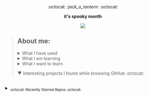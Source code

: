 <div align='center'> 
  :octocat: <i> :jack_o_lantern: </i> :octocat: 
  <p><b>it's spooky month</b></p>
  <img src="spookyscaryskeletons.gif"/>
</div>

> ## About me:
> 
> <details><summary>What I have used</summary>  <ul><li>HTML, CSS, JS, JQuery, Bootstrap, Node.js</li> <li>PHP, MySQL, PostgreSQL, XAMPP</li> <li>Unity, Blender</li> <li>Adobe XD, Adobe Illustrator</li> <li>Python, C, Java</li> <li>Google Cloud Platform</li></ul>
> </details>
> 
> <details><summary>What I am learning</summary> Creating a discord bot</details>
> 
> <details><summary>What I want to learn</summary> yaml, photoshop, ruby, angular, vue, typescript</details>
> 
> ▼ Interesting projects I found while browsing GitHub :octocat:
<!--to add: contact me at (linkedin?), my website, current projects, favourite projects-->




<!--leave this br for the auto generated content-->
<br>


<details><summary><sub>:octocat: Recently Starred Repos :octocat:</sub></summary><hr><i>
<b>
<a href="/qtile/qtile">
<span class="text-normal">qtile / </span>qtile
      </a>
</b>: <sup>[<span class="ml-0 mr-3">
<span class="repo-language-color" style="background-color: #3572A5"></span>
<span itemprop="programmingLanguage">Python</span>
</span>]</sup><span><p class="d-inline-block col-9 color-fg-muted pr-4" itemprop="description">
<g-emoji alias="cookie" class="g-emoji" fallback-src="https://github.githubassets.com/images/icons/emoji/unicode/1f36a.png">🍪</g-emoji> A full-featured, hackable tiling window manager written and configured in Python
      </p></span>
<br>


<b>
<a href="/nuxt/nuxtjs.org">
<span class="text-normal">nuxt / </span>nuxtjs.org
      </a>
</b>: <sup>[<span class="ml-0 mr-3">
<span class="repo-language-color" style="background-color: #41b883"></span>
<span itemprop="programmingLanguage">Vue</span>
</span>]</sup><span><p class="d-inline-block col-9 color-fg-muted pr-4" itemprop="description">
        Nuxt Documentation Website
      </p></span>
<br>


<b>
<a href="/Dolibarr/dolibarr">
<span class="text-normal">Dolibarr / </span>dolibarr
      </a>
</b>: <sup>[<span class="ml-0 mr-3">
<span class="repo-language-color" style="background-color: #4F5D95"></span>
<span itemprop="programmingLanguage">PHP</span>
</span>]</sup><span><p class="d-inline-block col-9 color-fg-muted pr-4" itemprop="description">
        Dolibarr ERP CRM is a modern software package to manage your company or foundation activity (contacts, suppliers, invoices, orders, stocks, agenda, accounting, ...). It is open source software writ…
      </p></span>
<br>


<b>
<a href="/geongeorge/i-hate-regex">
<span class="text-normal">geongeorge / </span>i-hate-regex
      </a>
</b>: <sup>[<span class="ml-0 mr-3">
<span class="repo-language-color" style="background-color: #41b883"></span>
<span itemprop="programmingLanguage">Vue</span>
</span>]</sup><span><p class="d-inline-block col-9 color-fg-muted pr-4" itemprop="description">
        The code for iHateregex.io <g-emoji alias="smiling_imp" class="g-emoji" fallback-src="https://github.githubassets.com/images/icons/emoji/unicode/1f608.png">😈</g-emoji> - The Regex Cheat Sheet
      </p></span>
<br>


<b>
<a href="/eliutgon/buzz-notify">
<span class="text-normal">eliutgon / </span>buzz-notify
      </a>
</b>: <sup>[<span class="ml-0 mr-3">
<span class="repo-language-color" style="background-color: #563d7c"></span>
<span itemprop="programmingLanguage">CSS</span>
</span>]</sup><span><p class="d-inline-block col-9 color-fg-muted pr-4" itemprop="description">
<g-emoji alias="sparkles" class="g-emoji" fallback-src="https://github.githubassets.com/images/icons/emoji/unicode/2728.png">✨</g-emoji> Small and Clean JavaScript Toast Notifications
      </p></span>
<br>


<b>
<a href="/maguowei/starred">
<span class="text-normal">maguowei / </span>starred
      </a>
</b>: <sup>[<span class="ml-0 mr-3">
<span class="repo-language-color" style="background-color: #3572A5"></span>
<span itemprop="programmingLanguage">Python</span>
</span>]</sup><span><p class="d-inline-block col-9 color-fg-muted pr-4" itemprop="description">
        creating your own Awesome List by GitHub stars!
      </p></span>
<br>


<b>
<a href="/sdmg15/Best-websites-a-programmer-should-visit">
<span class="text-normal">sdmg15 / </span>Best-websites-a-programmer-should-visit
      </a>
</b>: <sup></sup><span><p class="d-inline-block col-9 color-fg-muted pr-4" itemprop="description">
<g-emoji alias="link" class="g-emoji" fallback-src="https://github.githubassets.com/images/icons/emoji/unicode/1f517.png">🔗</g-emoji> Some useful websites for programmers.
      </p></span>
<br>


<b>
<a href="/home-assistant/core">
<span class="text-normal">home-assistant / </span>core
      </a>
</b>: <sup>[<span class="ml-0 mr-3">
<span class="repo-language-color" style="background-color: #3572A5"></span>
<span itemprop="programmingLanguage">Python</span>
</span>]</sup><span><p class="d-inline-block col-9 color-fg-muted pr-4" itemprop="description">
<g-emoji alias="house_with_garden" class="g-emoji" fallback-src="https://github.githubassets.com/images/icons/emoji/unicode/1f3e1.png">🏡</g-emoji> Open source home automation that puts local control and privacy first.
      </p></span>
<br>


<b>
<a href="/moratelli/github-starred-repos">
<span class="text-normal">moratelli / </span>github-starred-repos
      </a>
</b>: <sup>[<span class="ml-0 mr-3">
<span class="repo-language-color" style="background-color: #f1e05a"></span>
<span itemprop="programmingLanguage">JavaScript</span>
</span>]</sup><span><p class="d-inline-block col-9 color-fg-muted pr-4" itemprop="description">
        A React Native App that shows a GitHub user's starred repositories
      </p></span>
<br>


<b>
<a href="/fluteds/starred">
<span class="text-normal">fluteds / </span>starred
      </a>
</b>: <sup></sup><span><p class="d-inline-block col-9 color-fg-muted pr-4" itemprop="description">
<g-emoji alias="star" class="g-emoji" fallback-src="https://github.githubassets.com/images/icons/emoji/unicode/2b50.png">⭐</g-emoji> All my starred repos in an awesome list format that automatically updates my stars, project descriptions and names daily via workflow!
      </p></span>
<br>


<b>
<a href="/refined-github/refined-github">
<span class="text-normal">refined-github / </span>refined-github
      </a>
</b>: <sup>[<span class="ml-0 mr-3">
<span class="repo-language-color" style="background-color: #2b7489"></span>
<span itemprop="programmingLanguage">TypeScript</span>
</span>]</sup><span><p class="d-inline-block col-9 color-fg-muted pr-4" itemprop="description">
<img align="absmiddle" alt=":octocat:" class="emoji" height="20" src="https://github.githubassets.com/images/icons/emoji/octocat.png" title=":octocat:" width="20"/> Browser extension that simplifies the GitHub interface and adds useful features
      </p></span>
<br>


<b>
<a href="/rjoydip/github-actions-automate">
<span class="text-normal">rjoydip / </span>github-actions-automate
      </a>
</b>: <sup></sup><span><p class="d-inline-block col-9 color-fg-muted pr-4" itemprop="description">
        Collection of github actions helps to automate GitHub CI/CD.
      </p></span>
<br>


<b>
<a href="/sdras/awesome-actions">
<span class="text-normal">sdras / </span>awesome-actions
      </a>
</b>: <sup></sup><span><p class="d-inline-block col-9 color-fg-muted pr-4" itemprop="description">
        A curated list of awesome actions to use on GitHub
      </p></span>
<br>


<b>
<a href="/pumpkin-py/pumpkin-py">
<span class="text-normal">pumpkin-py / </span>pumpkin-py
      </a>
</b>: <sup>[<span class="ml-0 mr-3">
<span class="repo-language-color" style="background-color: #3572A5"></span>
<span itemprop="programmingLanguage">Python</span>
</span>]</sup><span><br>No description provided :/<br></span>
<br>


<b>
<a href="/owncast/owncast">
<span class="text-normal">owncast / </span>owncast
      </a>
</b>: <sup>[<span class="ml-0 mr-3">
<span class="repo-language-color" style="background-color: #e34c26"></span>
<span itemprop="programmingLanguage">HTML</span>
</span>]</sup><span><p class="d-inline-block col-9 color-fg-muted pr-4" itemprop="description">
        Take control over your live stream video by running it yourself. Streaming + chat out of the box.
      </p></span>
<br>


<b>
<a href="/JLambertazzo/ListExtender">
<span class="text-normal">JLambertazzo / </span>ListExtender
      </a>
</b>: <sup>[<span class="ml-0 mr-3">
<span class="repo-language-color" style="background-color: #f1e05a"></span>
<span itemprop="programmingLanguage">JavaScript</span>
</span>]</sup><span><p class="d-inline-block col-9 color-fg-muted pr-4" itemprop="description">
        A JavaScript library providing interactive lists
      </p></span>
<br>


<b>
<a href="/DefinitelyTyped/DefinitelyTyped">
<span class="text-normal">DefinitelyTyped / </span>DefinitelyTyped
      </a>
</b>: <sup>[<span class="ml-0 mr-3">
<span class="repo-language-color" style="background-color: #2b7489"></span>
<span itemprop="programmingLanguage">TypeScript</span>
</span>]</sup><span><p class="d-inline-block col-9 color-fg-muted pr-4" itemprop="description">
        The repository for high quality TypeScript type definitions.
      </p></span>
<br>


<b>
<a href="/googleapis/google-api-php-client">
<span class="text-normal">googleapis / </span>google-api-php-client
      </a>
</b>: <sup>[<span class="ml-0 mr-3">
<span class="repo-language-color" style="background-color: #4F5D95"></span>
<span itemprop="programmingLanguage">PHP</span>
</span>]</sup><span><p class="d-inline-block col-9 color-fg-muted pr-4" itemprop="description">
        A PHP client library for accessing Google APIs
      </p></span>
<br>


<b>
<a href="/Brodevil/Alice">
<span class="text-normal">Brodevil / </span>Alice
      </a>
</b>: <sup>[<span class="ml-0 mr-3">
<span class="repo-language-color" style="background-color: #3572A5"></span>
<span itemprop="programmingLanguage">Python</span>
</span>]</sup><span><p class="d-inline-block col-9 color-fg-muted pr-4" itemprop="description">
        A virtual desktop Assistant automates several things as best as he can. fun fact: He is male lol
      </p></span>
<br>


<b>
<a href="/oakmac/chessboardjs">
<span class="text-normal">oakmac / </span>chessboardjs
      </a>
</b>: <sup>[<span class="ml-0 mr-3">
<span class="repo-language-color" style="background-color: #f1e05a"></span>
<span itemprop="programmingLanguage">JavaScript</span>
</span>]</sup><span><p class="d-inline-block col-9 color-fg-muted pr-4" itemprop="description">
        JavaScript chessboard
      </p></span>
<br>


<b>
<a href="/benjaminsampica/benjaminsampica">
<span class="text-normal">benjaminsampica / </span>benjaminsampica
      </a>
</b>: <sup>[<span class="ml-0 mr-3">
<span class="repo-language-color" style="background-color: #f1e05a"></span>
<span itemprop="programmingLanguage">JavaScript</span>
</span>]</sup><span><br>No description provided :/<br></span>
<br>


<b>
<a href="/wasabeef/awesome-android-ui">
<span class="text-normal">wasabeef / </span>awesome-android-ui
      </a>
</b>: <sup></sup><span><p class="d-inline-block col-9 color-fg-muted pr-4" itemprop="description">
        A curated list of awesome Android UI/UX libraries
      </p></span>
<br>


<b>
<a href="/Hack-with-Github/Awesome-Hacking">
<span class="text-normal">Hack-with-Github / </span>Awesome-Hacking
      </a>
</b>: <sup></sup><span><p class="d-inline-block col-9 color-fg-muted pr-4" itemprop="description">
        A collection of various awesome lists for hackers, pentesters and security researchers
      </p></span>
<br>


<b>
<a href="/skelsec/COMP128">
<span class="text-normal">skelsec / </span>COMP128
      </a>
</b>: <sup>[<span class="ml-0 mr-3">
<span class="repo-language-color" style="background-color: #3572A5"></span>
<span itemprop="programmingLanguage">Python</span>
</span>]</sup><span><p class="d-inline-block col-9 color-fg-muted pr-4" itemprop="description">
        initial commit
      </p></span>
<br>


<b>
<a href="/matyo91/matyo91">
<span class="text-normal">matyo91 / </span>matyo91
      </a>
</b>: <sup>[<span class="ml-0 mr-3">
<span class="repo-language-color" style="background-color: #427819"></span>
<span itemprop="programmingLanguage">Makefile</span>
</span>]</sup><span><p class="d-inline-block col-9 color-fg-muted pr-4" itemprop="description">
        Github Profil description
      </p></span>
<br>


<b>
<a href="/maizzle/maizzle">
<span class="text-normal">maizzle / </span>maizzle
      </a>
</b>: <sup>[<span class="ml-0 mr-3">
<span class="repo-language-color" style="background-color: #e34c26"></span>
<span itemprop="programmingLanguage">HTML</span>
</span>]</sup><span><p class="d-inline-block col-9 color-fg-muted pr-4" itemprop="description">
        Quickly build HTML emails with Tailwind CSS.
      </p></span>
<br>


<b>
<a href="/browser-update/browser-update">
<span class="text-normal">browser-update / </span>browser-update
      </a>
</b>: <sup>[<span class="ml-0 mr-3">
<span class="repo-language-color" style="background-color: #f1e05a"></span>
<span itemprop="programmingLanguage">JavaScript</span>
</span>]</sup><span><p class="d-inline-block col-9 color-fg-muted pr-4" itemprop="description">
        Remind users to update their browser in an unobtrusive way
      </p></span>
<br>


<b>
<a href="/TeaInside/teavpn2">
<span class="text-normal">TeaInside / </span>teavpn2
      </a>
</b>: <sup>[<span class="ml-0 mr-3">
<span class="repo-language-color" style="background-color: #555555"></span>
<span itemprop="programmingLanguage">C</span>
</span>]</sup><span><p class="d-inline-block col-9 color-fg-muted pr-4" itemprop="description">
        TeaVPN2 - An open source VPN Software (currently supported platform is only Linux).
      </p></span>
<br>


<b>
<a href="/odoo/odoo">
<span class="text-normal">odoo / </span>odoo
      </a>
</b>: <sup>[<span class="ml-0 mr-3">
<span class="repo-language-color" style="background-color: #f1e05a"></span>
<span itemprop="programmingLanguage">JavaScript</span>
</span>]</sup><span><p class="d-inline-block col-9 color-fg-muted pr-4" itemprop="description">
        Odoo. Open Source Apps To Grow Your Business.
      </p></span>
<br>


<b>
<a href="/JessicaLim8/JessicaLim8">
<span class="text-normal">JessicaLim8 / </span>JessicaLim8
      </a>
</b>: <sup>[<span class="ml-0 mr-3">
<span class="repo-language-color" style="background-color: #701516"></span>
<span itemprop="programmingLanguage">Ruby</span>
</span>]</sup><span><p class="d-inline-block col-9 color-fg-muted pr-4" itemprop="description">
        Profile ReadME! Join my community word cloud!
      </p></span>
<br>


</i></details>
